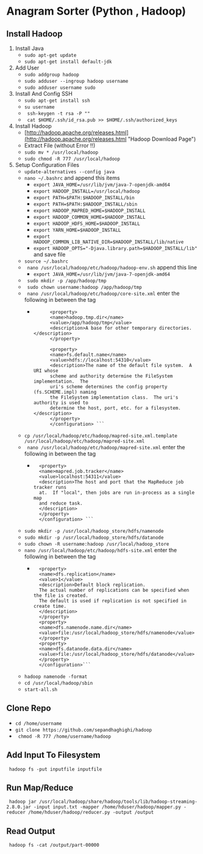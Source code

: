 # Anagram Sorter (Python , Hadoop)			

## Install Hadoop							



1. Install Java
	- ```sudo apt-get update```
	- ```sudo apt-get install default-jdk```
2. 	Add User
	- ```sudo addgroup hadoop```
	- ```sudo adduser --ingroup hadoop username```
	- ```sudo adduser username sudo```
3. Install And Config SSH
	- ```sudo apt-get install ssh```
	- ```su username```
	- ``` ssh-keygen -t rsa -P ""```
	- ``` cat $HOME/.ssh/id_rsa.pub >> $HOME/.ssh/authorized_keys```
4. Install Hadoop
	- [http://hadoop.apache.org/releases.html](http://hadoop.apache.org/releases.html "Hadoop Download Page")
	- Extract File (without Error !!)
	- ```sudo mv * /usr/local/hadoop```
	- ```sudo chmod -R 777 /usr/local/hadoop```
5. Setup Configuration Files
	- ```update-alternatives --config java```
	- ```nano ~/.bashrc``` and append this items
		- ```export JAVA_HOME=/usr/lib/jvm/java-7-openjdk-amd64```
		- ```export HADOOP_INSTALL=/usr/local/hadoop```
		- ```export PATH=$PATH:$HADOOP_INSTALL/bin```
		- ```export PATH=$PATH:$HADOOP_INSTALL/sbin```
		- ```export HADOOP_MAPRED_HOME=$HADOOP_INSTALL```
		- ```export HADOOP_COMMON_HOME=$HADOOP_INSTALL```
		- ```export HADOOP_HDFS_HOME=$HADOOP_INSTALL```
		- ```export YARN_HOME=$HADOOP_INSTALL```
		- ```export HADOOP_COMMON_LIB_NATIVE_DIR=$HADOOP_INSTALL/lib/native```
		- ```export HADOOP_OPTS="-Djava.library.path=$HADOOP_INSTALL/lib" ``` and save file
	- ```source ~/.bashrc```
	- ``` nano /usr/local/hadoop/etc/hadoop/hadoop-env.sh``` append this line
		- ```export JAVA_HOME=/usr/lib/jvm/java-7-openjdk-amd64```
	- ``` sudo mkdir -p /app/hadoop/tmp```
	- ``` sudo chown username:hadoop /app/hadoop/tmp```
	- ``` nano /usr/local/hadoop/etc/hadoop/core-site.xml``` enter the following in between the <configuration></configuration> tag
		- ``` <configuration>
 				<property>
  				<name>hadoop.tmp.dir</name>
  				<value>/app/hadoop/tmp</value>
  				<description>A base for other temporary directories.</description>
 				</property>

 				<property>
  				<name>fs.default.name</name>
  				<value>hdfs://localhost:54310</value>
  				<description>The name of the default file system.  A URI whose
  				scheme and authority determine the FileSystem implementation.  The
  				uri's scheme determines the config property (fs.SCHEME.impl) naming
  				the FileSystem implementation class.  The uri's authority is used to
  				determine the host, port, etc. for a filesystem.</description>
 				</property>
				</configuration> ```
	- ```cp /usr/local/hadoop/etc/hadoop/mapred-site.xml.template /usr/local/hadoop/etc/hadoop/mapred-site.xml```
	- ``` nano /usr/local/hadoop/etc/hadoop/mapred-site.xml``` enter the following in between the <configuration></configuration> tag
		- ```<configuration>
 			<property>
  			<name>mapred.job.tracker</name>
  			<value>localhost:54311</value>
  			<description>The host and port that the MapReduce job tracker runs
  			at.  If "local", then jobs are run in-process as a single map
  			and reduce task.
  			</description>
 			</property>
			</configuration> ```
	- ```sudo mkdir -p /usr/local/hadoop_store/hdfs/namenode```
	- ```sudo mkdir -p /usr/local/hadoop_store/hdfs/datanode```
	- ```sudo chown -R username:hadoop /usr/local/hadoop_store```
	- ```nano /usr/local/hadoop/etc/hadoop/hdfs-site.xml``` enter the following in between the <configuration></configuration> tag
		- ```<configuration>
 			<property>
  			<name>dfs.replication</name>
  			<value>1</value>
  			<description>Default block replication.
  			The actual number of replications can be specified when the file is created.
  			The default is used if replication is not specified in create time.
  			</description>
 			</property>
 			<property>
   			<name>dfs.namenode.name.dir</name>
   			<value>file:/usr/local/hadoop_store/hdfs/namenode</value>
 			</property>
 			<property>
   			<name>dfs.datanode.data.dir</name>
   			<value>file:/usr/local/hadoop_store/hdfs/datanode</value>
 			</property>
			</configuration>```
	- ```hadoop namenode -format```
	- ```cd /usr/local/hadoop/sbin```
	- ```start-all.sh```



## Clone Repo			
- ```cd /home/username```
- ```git clone https://github.com/sepandhaghighi/hadoop```
- ``` chmod -R 777 /home/username/hadoop```

## Add Input To Filesystem
``` hadoop fs -put inputfile inputfile```

## Run Map/Reduce
``` hadoop jar /usr/local/hadoop/share/hadoop/tools/lib/hadoop-streaming-2.8.0.jar -input input.txt -mapper /home/hduser/hadoop/mapper.py -reducer /home/hduser/hadoop/reducer.py -output /output```

## Read Output			
``` hadoop fs -cat /output/part-00000```


				





